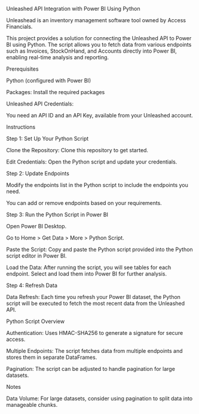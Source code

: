 Unleashed API Integration with Power BI Using Python

Unleashead is an inventory management software tool owned by Access Financials. 

This project provides a solution for connecting the Unleashed API to Power BI using Python. The script allows you to fetch data from various endpoints such as Invoices, StockOnHand, and Accounts directly into Power BI, enabling real-time analysis and reporting.

Prerequisites

Python (configured with Power BI)

Packages: Install the required packages

Unleashed API Credentials:

You need an API ID and an API Key, available from your Unleashed account.

Instructions

Step 1: Set Up Your Python Script

Clone the Repository: Clone this repository to get started.

Edit Credentials: Open the Python script and update your credentials.

Step 2: Update Endpoints

Modify the endpoints list in the Python script to include the endpoints you need. 

You can add or remove endpoints based on your requirements.

Step 3: Run the Python Script in Power BI

Open Power BI Desktop.

Go to Home > Get Data > More > Python Script.

Paste the Script: Copy and paste the Python script provided into the Python script editor in Power BI.

Load the Data: After running the script, you will see tables for each endpoint. Select and load them into Power BI for further analysis.

Step 4: Refresh Data

Data Refresh: Each time you refresh your Power BI dataset, the Python script will be executed to fetch the most recent data from the Unleashed API.

Python Script Overview

Authentication: Uses HMAC-SHA256 to generate a signature for secure access.

Multiple Endpoints: The script fetches data from multiple endpoints and stores them in separate DataFrames.

Pagination: The script can be adjusted to handle pagination for large datasets.


Notes

Data Volume: For large datasets, consider using pagination to split data into manageable chunks.
